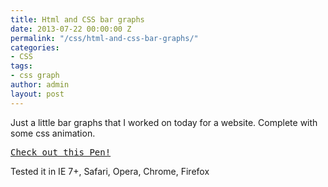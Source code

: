 ```yaml
---
title: Html and CSS bar graphs
date: 2013-07-22 00:00:00 Z
permalink: "/css/html-and-css-bar-graphs/"
categories:
- CSS
tags:
- css graph
author: admin
layout: post
---
```


Just a little bar graphs that I worked on today for a website. Complete with some css animation.

<pre class="codepen" data-height="300" data-type="result" data-href="IEfxv" data-user="razvan" data-safe="true"><code></code><a href="http://codepen.io/razvan/pen/IEfxv">Check out this Pen!</a></pre>

<script async src="http://codepen.io/assets/embed/ei.js"></script>

Tested it in IE 7+, Safari, Opera, Chrome, Firefox